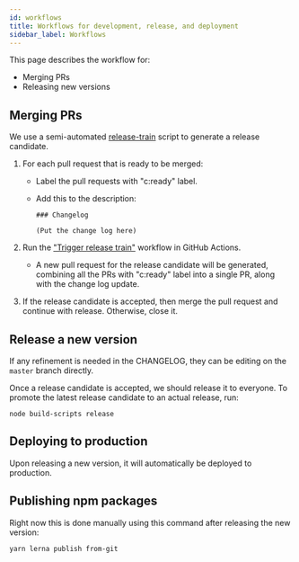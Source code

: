 ```yaml
---
id: workflows
title: Workflows for development, release, and deployment
sidebar_label: Workflows
---
```


This page describes the workflow for:

- Merging PRs
- Releasing new versions

## Merging PRs

We use a semi-automated [release-train](https://github.com/bemusic/release-train) script to generate a release candidate.

1. For each pull request that is ready to be merged:

   - Label the pull requests with "c:ready" label.

   - Add this to the description:

      ```
      ### Changelog

      (Put the change log here)
      ```


2. Run the ["Trigger release train"](https://github.com/bemusic/release-train/actions/workflows/trigger.yml) workflow in GitHub Actions.

    - A new pull request for the release candidate will be generated, combining all the PRs with "c:ready" label into a single PR, along with the change log update.

3. If the release candidate is accepted, then merge the pull request and continue with release. Otherwise, close it.

## Release a new version

If any refinement is needed in the CHANGELOG, they can be editing on the `master` branch directly.

Once a release candidate is accepted, we should release it to everyone. To promote the latest release candidate to an actual release, run:

```
node build-scripts release
```

## Deploying to production

Upon releasing a new version, it will automatically be deployed to production.

## Publishing npm packages

Right now this is done manually using this command after releasing the new version:

```
yarn lerna publish from-git
```